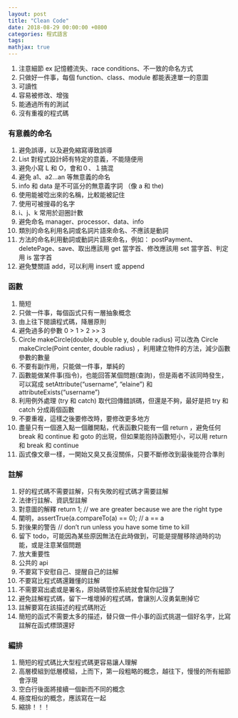 ```yaml
---
layout: post
title: "Clean Code"
date: 2018-08-29 00:00:00 +0800
categories: 程式語言
tags: 
mathjax: true
---
```



1. 注意細節 ex 記憶體流失、race conditions、不一致的命名方式
2. 只做好一件事，每個 function、class、module 都能表達單一的意圖
3. 可讀性
4. 容易被修改、增強
5. 能通過所有的測試
6. 沒有重複的程式碼


### 有意義的命名
1. 避免誤導，以及避免縮寫導致誤導
2. List 對程式設計師有特定的意義，不能隨便用
3. 避免小寫 L 和 O，會和０、１搞混
4. 避免 a1、a2...an 等無意義的命名
5. info 和 data 是不可區分的無意義字詞 （像 a 和 the)
6. 使用能被唸出來的名稱，比較能被記住
7. 使用可被搜尋的名字
8. i、j、k 常用於迴圈計數
9. 避免命名 manager、processor、data、info
10. 類別的命名利用名詞或名詞片語來命名、不應該是動詞
11. 方法的命名利用動詞或動詞片語來命名，例如： postPayment、deletePage、save、取出應該用 get 當字首、修改應該用 set 當字首、判定用 is 當字首
12. 避免雙關語 add，可以利用 insert 或 append

### 函數
1. 簡短
2. 只做一件事，每個函式只有一層抽象概念
3. 由上往下閱讀程式碼，降層原則
4. 避免過多的參數 0 > 1 > 2 >> 3
5. Circle makeCircle(double x, double y, double radius) 可以改為 Circle makeCircle(Point center, double radius) ，利用建立物件的方法，減少函數參數的數量
6. 不要有副作用，只能做一件事，單純的
7. 函數能做某件事(指令)，也能回答某個問題(查詢)，但是兩者不該同時發生，可以寫成 setAttribute(“username”, “elaine”) 和 attributeExists(“username”)
8. 利用例外處理 (try 和 catch) 取代回傳錯誤碼，但還是不夠，最好是把 try 和 catch 分成兩個函數
9. 不要重複，這樣之後要修改時，要修改更多地方
10. 盡量只有一個進入點一個離開點，代表函數只能有一個 return ，避免任何 break 和 continue 和 goto 的出現，但如果能抱持函數短小，可以用 return 和 break 和 continue
11. 函式像文章一樣，一開始又臭又長沒關係，只要不斷修改到最後能符合準則

### 註解
1. 好的程式碼不需要註解，只有失敗的程式碼才需要註解
2. 法律行註解、資訊型註解
3. 對意圖的解釋 return 1; // we are greater because we are the right type
4. 闡明，assertTrue(a.compareTo(a) == 0); // a == a
5. 對後果的警告 // don’t run unless you have some time to kill
6. 留下 todo，可能因為某些原因無法在此時做到，可能是提醒移除過時的功能，或是注意某個問題
7. 放大重要性
8. 公共的 api
9. 不要寫下安慰自己、提醒自己的註解
10. 不要寫比程式碼還難懂的註解
11. 不需要寫出處或是署名，原始碼管控系統就會幫你記錄了
12. 避免註解程式碼，留下一堆壞掉的程式碼，會讓別人沒勇氣刪掉它
13. 註解要寫在該描述的程式碼附近
14. 簡短的函式不需要太多的描述，替只做一件小事的函式挑選一個好名字，比寫註解在函式標頭還好

### 編排
1. 簡短的程式碼比大型程式碼更容易讓人理解
2. 高層模組到低層模組，上而下，第一段粗略的概念，越往下，慢慢的所有細節會浮現
3. 空白行後面將接續一個新而不同的概念
4. 極度相似的概念，應該寫在一起
5. 縮排！！！
